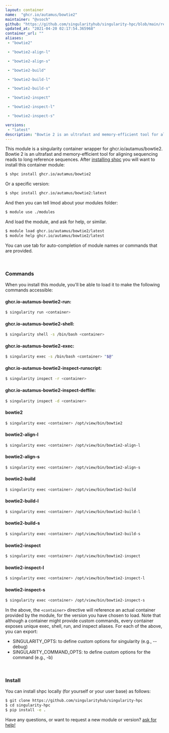 ```yaml
---
layout: container
name:  "ghcr.io/autamus/bowtie2"
maintainer: "@vsoch"
github: "https://github.com/singularityhub/singularity-hpc/blob/main/registry/ghcr.io/autamus/bowtie2/container.yaml"
updated_at: "2021-04-20 02:17:54.365968"
container_url: ""
aliases:
 - "bowtie2"

 - "bowtie2-align-l"

 - "bowtie2-align-s"

 - "bowtie2-build"

 - "bowtie2-build-l"

 - "bowtie2-build-s"

 - "bowtie2-inspect"

 - "bowtie2-inspect-l"

 - "bowtie2-inspect-s"

versions:
 - "latest"
description: "Bowtie 2 is an ultrafast and memory-efficient tool for aligning sequencing reads to long reference sequences."
---
```


This module is a singularity container wrapper for ghcr.io/autamus/bowtie2.
Bowtie 2 is an ultrafast and memory-efficient tool for aligning sequencing reads to long reference sequences.
After [installing shpc](#install) you will want to install this container module:

```bash
$ shpc install ghcr.io/autamus/bowtie2
```

Or a specific version:

```bash
$ shpc install ghcr.io/autamus/bowtie2:latest
```

And then you can tell lmod about your modules folder:

```bash
$ module use ./modules
```

And load the module, and ask for help, or similar.

```bash
$ module load ghcr.io/autamus/bowtie2/latest
$ module help ghcr.io/autamus/bowtie2/latest
```

You can use tab for auto-completion of module names or commands that are provided.

<br>

### Commands

When you install this module, you'll be able to load it to make the following commands accessible:

#### ghcr.io-autamus-bowtie2-run:

```bash
$ singularity run <container>
```

#### ghcr.io-autamus-bowtie2-shell:

```bash
$ singularity shell -s /bin/bash <container>
```

#### ghcr.io-autamus-bowtie2-exec:

```bash
$ singularity exec -s /bin/bash <container> "$@"
```

#### ghcr.io-autamus-bowtie2-inspect-runscript:

```bash
$ singularity inspect -r <container>
```

#### ghcr.io-autamus-bowtie2-inspect-deffile:

```bash
$ singularity inspect -d <container>
```


#### bowtie2
       
```bash
$ singularity exec <container> /opt/view/bin/bowtie2
```


#### bowtie2-align-l
       
```bash
$ singularity exec <container> /opt/view/bin/bowtie2-align-l
```


#### bowtie2-align-s
       
```bash
$ singularity exec <container> /opt/view/bin/bowtie2-align-s
```


#### bowtie2-build
       
```bash
$ singularity exec <container> /opt/view/bin/bowtie2-build
```


#### bowtie2-build-l
       
```bash
$ singularity exec <container> /opt/view/bin/bowtie2-build-l
```


#### bowtie2-build-s
       
```bash
$ singularity exec <container> /opt/view/bin/bowtie2-build-s
```


#### bowtie2-inspect
       
```bash
$ singularity exec <container> /opt/view/bin/bowtie2-inspect
```


#### bowtie2-inspect-l
       
```bash
$ singularity exec <container> /opt/view/bin/bowtie2-inspect-l
```


#### bowtie2-inspect-s
       
```bash
$ singularity exec <container> /opt/view/bin/bowtie2-inspect-s
```



In the above, the `<container>` directive will reference an actual container provided
by the module, for the version you have chosen to load. Note that although a container
might provide custom commands, every container exposes unique exec, shell, run, and
inspect aliases. For each of the above, you can export:

 - SINGULARITY_OPTS: to define custom options for singularity (e.g., --debug)
 - SINGULARITY_COMMAND_OPTS: to define custom options for the command (e.g., -b)

<br>
  
### Install

You can install shpc locally (for yourself or your user base) as follows:

```bash
$ git clone https://github.com/singularityhub/singularity-hpc
$ cd singularity-hpc
$ pip install -e .
```

Have any questions, or want to request a new module or version? [ask for help!](https://github.com/singularityhub/singularity-hpc/issues)